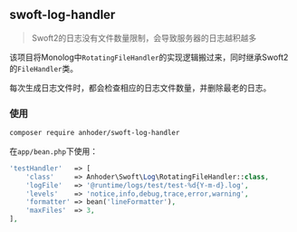 ## swoft-log-handler

> Swoft2的日志没有文件数量限制，会导致服务器的日志越积越多

该项目将Monolog中`RotatingFileHandler`的实现逻辑搬过来，同时继承Swoft2的`FileHandler`类。

每次生成日志文件时，都会检查相应的日志文件数量，并删除最老的日志。

### 使用

```sh
composer require anhoder/swoft-log-handler
```

在`app/bean.php`下使用：

```php
'testHandler'   => [
    'class'     => Anhoder\Swoft\Log\RotatingFileHandler::class,
    'logFile'   => '@runtime/logs/test/test-%d{Y-m-d}.log',
    'levels'    => 'notice,info,debug,trace,error,warning',
    'formatter' => bean('lineFormatter'),
    'maxFiles'  => 3,
],
```
